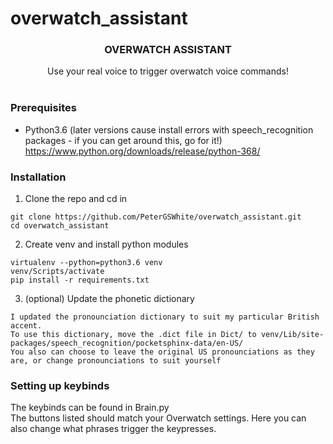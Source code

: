 # overwatch_assistant

<h3 align="center">OVERWATCH ASSISTANT</h3>

  <p align="center">
    Use your real voice to trigger overwatch voice commands!<br>
    <br/>
  </p>

### Prerequisites

* Python3.6 (later versions cause install errors with speech_recognition packages - if you can get around this, go for it!)<br>
https://www.python.org/downloads/release/python-368/

### Installation

1. Clone the repo and cd in
```
git clone https://github.com/PeterGSWhite/overwatch_assistant.git
cd overwatch_assistant
```

2. Create venv and install python modules
```
virtualenv --python=python3.6 venv
venv/Scripts/activate
pip install -r requirements.txt
```

3. (optional) Update the phonetic dictionary <br>
```
I updated the pronounciation dictionary to suit my particular British accent.
To use this dictionary, move the .dict file in Dict/ to venv/Lib/site-packages/speech_recognition/pocketsphinx-data/en-US/
You also can choose to leave the original US pronounciations as they are, or change pronounciations to suit yourself
```

### Setting up keybinds
The keybinds can be found in Brain.py<br>
The buttons listed should match your Overwatch settings. Here you can also change what phrases trigger the keypresses.
